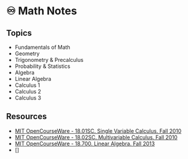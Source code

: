 # ♾️ Math Notes

## Topics

- Fundamentals of Math
- Geometry
- Trigonometry & Precalculus
- Probability & Statistics
- Algebra
- Linear Algebra
- Calculus 1
- Calculus 2
- Calculus 3

## Resources

- [MIT OpenCourseWare - 18.01SC. Single Variable Calculus. Fall 2010](https://ocw.mit.edu/courses/18-01sc-single-variable-calculus-fall-2010/)
- [MIT OpenCourseWare - 18.02SC. Multivariable Calculus. Fall 2010](https://ocw.mit.edu/courses/18-02sc-multivariable-calculus-fall-2010/)
- [MIT OpenCourseWare - 18.700. Linear Algebra. Fall 2013](https://ocw.mit.edu/courses/18-700-linear-algebra-fall-2013/)
- []
